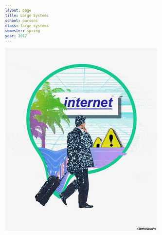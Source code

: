 ```yaml
---
layout: page
title: Large Systems
school: parsons
class: large systems
semester: spring
year: 2017
---
```


![](internet.gif)